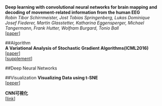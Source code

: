 **Deep learning with convolutional neural networks for brain mapping and decoding of movement-related information from the human EEG**  
*Robin Tibor Schirrmeister, Jost Tobias Springenberg, Lukas Dominique Josef Fiederer, Martin Glasstetter, Katharina Eggensperger, Michael Tangermann, Frank Hutter, Wolfram Burgard, Tonio Ball*  
[[paper](https://arxiv.org/abs/1703.05051)]  

##Algorithm  
**A Variational Analysis of Stochastic Gradient Algorithms(ICML2016)**  
[[paper](http://jmlr.org/proceedings/papers/v48/mandt16.pdf)]  
[[supplement](http://jmlr.org/proceedings/papers/v48/mandt16-supp.pdf)]  

##Deep Neural Networks

##Visualization
**Visualizing Data using t-SNE**  
[[peper](http://jmlr.org/papers/volume9/vandermaaten08a/vandermaaten08a.pdf)]  

**CNN可視化**  
[[link](https://github.com/jacobgil/pytorch-explain-black-box)]  
